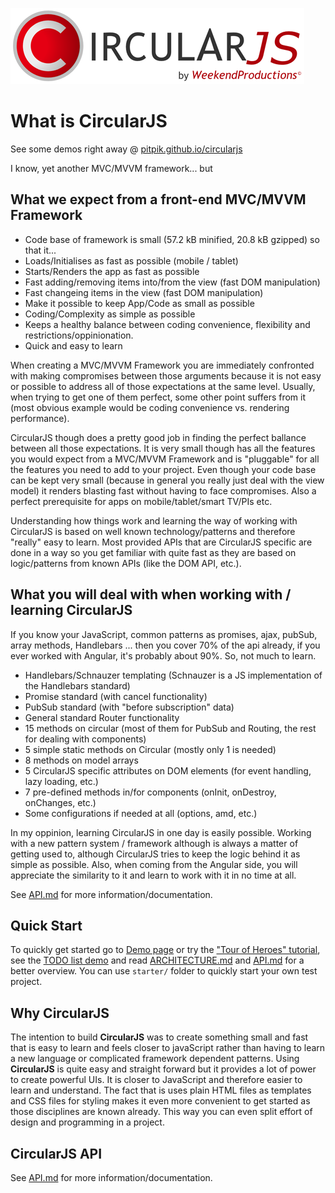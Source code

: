 ![CircularJS](circularjs-logo.png)

# What is CircularJS

See some demos right away @ [pitpik.github.io/circularjs](https://pitpik.github.io/circularjs/)

I know, yet another MVC/MVVM framework... but

## What we expect from a front-end MVC/MVVM Framework

- Code base of framework is small (57.2 kB minified, 20.8 kB gzipped) so that it...
- Loads/Initialises as fast as possible (mobile / tablet)
- Starts/Renders the app as fast as possible
- Fast adding/removing items into/from the view (fast DOM manipulation)
- Fast changeing items in the view (fast DOM manipulation)
- Make it possible to keep App/Code as small as possible
- Coding/Complexity as simple as possible
- Keeps a healthy balance between coding convenience, flexibility and restrictions/oppinionation.
- Quick and easy to learn

When creating a MVC/MVVM Framework you are immediately confronted with making compromises between those arguments because it is not easy or possible to address all of those expectations at the same level. Usually, when trying to get one of them perfect, some other point suffers from it (most obvious example would be coding convenience vs. rendering performance).

CircularJS though does a pretty good job in finding the perfect ballance between all those expectations.
It is very small though has all the features you would expect from a MVC/MVVM Framework and is "pluggable" for all the features you need to add to your project. Even though your code base can be kept very small (because in general you really just deal with the view model) it renders blasting fast without having to face compromises.
Also a perfect prerequisite for apps on mobile/tablet/smart TV/PIs etc.

Understanding how things work and learning the way of working with CircularJS is based on well known technology/patterns and therefore "really" easy to learn. Most provided APIs that are CircularJS specific are done in a way so you get familiar with quite fast as they are based on logic/patterns from known APIs (like the DOM API, etc.).

## What you will deal with when working with / learning CircularJS

If you know your JavaScript, common patterns as promises, ajax, pubSub, array methods, Handlebars ... then you cover 70% of the api already, if you ever worked with Angular, it's probably about 90%. So, not much to learn.

- Handlebars/Schnauzer templating (Schnauzer is a JS implementation of the Handlebars standard)
- Promise standard (with cancel functionality)
- PubSub standard (with "before subscription" data)
- General standard Router functionality
- 15 methods on circular (most of them for PubSub and Routing, the rest for dealing with components)
- 5 simple static methods on Circular (mostly only 1 is needed)
- 8 methods on model arrays
- 5 CircularJS specific attributes on DOM elements (for event handling, lazy loading, etc.)
- 7 pre-defined methods in/for components (onInit, onDestroy, onChanges, etc.)
- Some configurations if needed at all (options, amd, etc.)

In my oppinion, learning CircularJS in one day is easily possible. Working with a new pattern system / framework although is always a matter of getting used to, although CircularJS tries to keep the logic behind it as simple as possible. Also, when coming from the Angular side, you will appreciate the similarity to it and learn to work with it in no time at all.

See [API.md](API.md) for more information/documentation.

## Quick Start

To quickly get started go to [Demo page](https://pitpik.github.io/circularjs/) or try the ["Tour of Heroes" tutorial](heroes), see the [TODO list demo](https://pitpik.github.io/circularjs/todo) and read [ARCHITECTURE.md](ARCHITECTURE.md) and [API.md](API.md) for a better overview.
You can use `starter/` folder to quickly start your own test project.

## Why CircularJS

The intention to build **CircularJS** was to create something small and fast that is easy to learn and feels closer to javaScript rather than having to learn a new language or complicated framework dependent patterns.
Using **CircularJS** is quite easy and straight forward but it provides a lot of power to create powerful UIs.
It is closer to JavaScript and therefore easier to learn and understand. The fact that is uses plain HTML files as templates and CSS files for styling makes it even more convenient to get started as those disciplines are known already. This way you can even split effort of design and programming in a project.

## CircularJS API

See [API.md](API.md) for more information/documentation.
